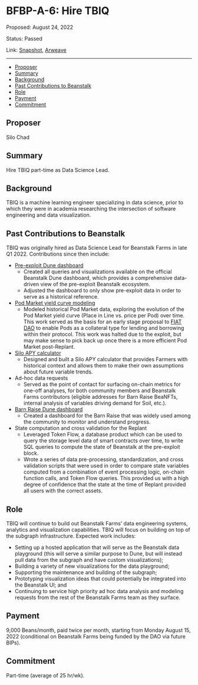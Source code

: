 # BFBP-A-6: Hire TBIQ

Proposed: August 24, 2022

Status: Passed

Link: [Snapshot](https://snapshot.org/#/beanstalkfarmsbudget.eth/proposal/0x155e6e34b1213a0f0fcfe6548d4f4128ce610f32c5cf651920af3d0bd9d24363), [Arweave](https://arweave.net/0polaWgyYdgiICVJ7v2NYbFW6Omwch0Ll1hDLMx5dhc)

---

- [Proposer](#proposer)
- [Summary](#summary)
- [Background](#background)
- [Past Contributions to Beanstalk](#past-contributions-to-beanstalk)
- [Role](#role)
- [Payment](#payment)
- [Commitment](#commitment)

## Proposer

Silo Chad

## Summary

Hire TBIQ part-time as Data Science Lead.

## Background

TBIQ is a machine learning engineer specializing in data science, prior to which they were in academia researching the intersection of software engineering and data visualization. 

## Past Contributions to Beanstalk

TBIQ was originally hired as Data Science Lead for Beanstalk Farms in late Q1 2022. Contributions since then include:
* [Pre-exploit Dune dashboard](https://dune.com/tbiq/Beanstalk) 
    * Created all queries and visualizations available on the official Beanstalk Dune dashboard, which provides a comprehensive data-driven view of the pre-exploit Beanstalk ecosystem. 
    * Adjusted the dashboard to only show pre-exploit data in order to serve as a historical reference.
* [Pod Market yield curve modeling](https://github.com/TBIQ/pod-market-yc)
    * Modeled historical Pod Market data, exploring the evolution of the Pod Market yield curve (Place in Line vs. price per Pod) over time. This work served as the basis for an early stage proposal to [FIAT DAO](https://fiatdao.com/) to enable Pods as a collateral type for lending and borrowing within their protocol. This work was halted due to the exploit, but may make sense to pick back up once there is a more efficient Pod Market post-Replant. 
* [Silo APY calculator ](https://dune.com/tbiq/Beanstalk-Silo-APY-Calculator)
    * Designed and built a Silo APY calculator that provides Farmers with historical context and allows them to make their own assumptions about future variable trends. 
* Ad-hoc data requests
    * Served as the point of contact for surfacing on-chain metrics for one-off analyses, for both community members and Beanstalk Farms contributors (eligible addresses for Barn Raise BeaNFTs, internal analysis of variables driving demand for Soil, etc.).
* [Barn Raise Dune dashboard](https://dune.com/tbiq/beanstalk-barn-raise)
    * Created a dashboard for the Barn Raise that was widely used among the community to monitor and understand progress. 
* State computation and cross validation for the Replant 
    * Leveraged Token Flow, a database product which can be used to query the storage level data of smart contracts over time, to write SQL queries to compute the state of Beanstalk at the pre-exploit block.  
    * Wrote a series of data pre-processing, standardization, and cross validation scripts that were used in order to compare state variables computed from a combination of event processing logic, on-chain function calls, and Token Flow  queries. This provided us with a high degree of confidence that the state at the time of Replant provided all users with the correct assets. 

## Role 

TBIQ will continue to build out Beanstalk Farms’ data engineering systems, analytics and visualization capabilities. TBIQ will focus on building on top of the subgraph infrastructure. Expected work includes:
* Setting up a hosted application that will serve as the Beanstalk data playground (this will serve a similar purpose to Dune, but will instead pull data from the subgraph and have custom visualizations);
* Building a variety of new visualizations for the data playground;
* Supporting the maintenance and building of the subgraph;
* Prototyping visualization ideas that could potentially be integrated into the Beanstalk UI; and
* Continuing to service high priority ad hoc data analysis and modeling requests from the rest of the Beanstalk Farms team as they surface.

## Payment 

9,000 Beans/month, paid twice per month, starting from Monday August 15, 2022 (conditional on Beanstalk Farms being funded by the DAO via future BIPs).

## Commitment

Part-time (average of 25 hr/wk).
